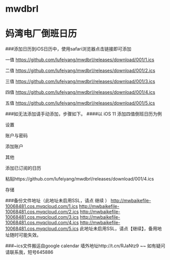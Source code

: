 # mwdbrl
妈湾电厂倒班日历
=======================
###添加日历到iOS日历中，使用safari浏览器点击链接即可添加

一值
https://github.com/lufeiyang/mwdbrl/releases/download/001/1.ics

二值
https://github.com/lufeiyang/mwdbrl/releases/download/001/2.ics

三值
https://github.com/lufeiyang/mwdbrl/releases/download/001/3.ics

四值
https://github.com/lufeiyang/mwdbrl/releases/download/001/4.ics

五值
https://github.com/lufeiyang/mwdbrl/releases/download/001/5.ics

###如无法添加请手动添加，步骤如下。
####以 iOS 11 添加四值倒班日历为例

设置

账户与密码

添加账户

其他

添加已订阅的日历

粘贴https://github.com/lufeiyang/mwdbrl/releases/download/001/4.ics

存储




###备份文件地址（此地址未启用SSL，请点 继续 ）
http://mwbaikefile-10068481.cos.myqcloud.com/1.ics
http://mwbaikefile-10068481.cos.myqcloud.com/2.ics
http://mwbaikefile-10068481.cos.myqcloud.com/3.ics
http://mwbaikefile-10068481.cos.myqcloud.com/4.ics
http://mwbaikefile-10068481.cos.myqcloud.com/5.ics
此地址未启用SSL，请点【继续】，备用地址随时可能失效。 





###~ics文件搬运自google calendar 墙外地址http://t.cn/RJaNtz9
~~ 如有疑问请联系我，短号645886
